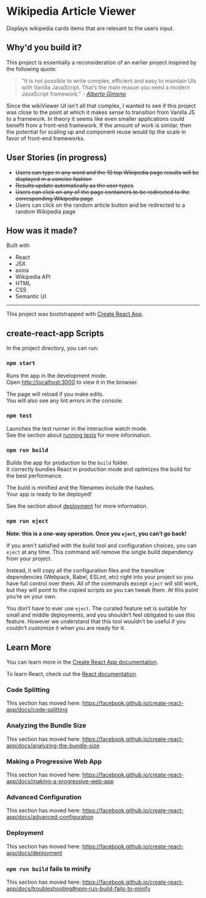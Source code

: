 # Wikipedia Article Viewer

Displays wikipedia cards items that are relevant to the users input.

## Why'd you build it?
This project is essentially a reconsideration of an earlier project inspired by the following quote: 
> "It is not possible to write complex, efficient and easy to maintain UIs with Vanilla JavaScript. That’s the main reason you need a modern JavaScript framework." - *[Alberto Gimeno](https://medium.com/dailyjs/the-deepest-reason-why-modern-javascript-frameworks-exist-933b86ebc445)*

Since the wikiViewer UI isn't all that complex, I wanted to see if this project was close to the point at which it makes sense to transition from Vanilla JS to a framework. In theory it seems like even smaller applications could benefit from a front-end framework. If the amount of work is similar, then the potential for scaling up and component reuse would tip the scale in favor of front-end frameworks.

## User Stories (in progress)
* ~~Users can type in any word and the 10 top Wikipedia page results will be displayed in a concise fashion~~
* ~~Results update automatically as the user types~~
* ~~Users can click on any of the page containers to be redirected to the corresponding Wikipedia page~~
* Users can click on the random article button and be redirected to a random Wikipedia page

## How was it made?
Built with 
* React
* JSX
* axios
* Wikipedia API
* HTML
* CSS
* Semantic UI


***  

This project was bootstrapped with [Create React App](https://github.com/facebook/create-react-app).

## create-react-app Scripts

In the project directory, you can run:

### `npm start`

Runs the app in the development mode.<br>
Open [http://localhost:3000](http://localhost:3000) to view it in the browser.

The page will reload if you make edits.<br>
You will also see any lint errors in the console.

### `npm test`

Launches the test runner in the interactive watch mode.<br>
See the section about [running tests](https://facebook.github.io/create-react-app/docs/running-tests) for more information.

### `npm run build`

Builds the app for production to the `build` folder.<br>
It correctly bundles React in production mode and optimizes the build for the best performance.

The build is minified and the filenames include the hashes.<br>
Your app is ready to be deployed!

See the section about [deployment](https://facebook.github.io/create-react-app/docs/deployment) for more information.

### `npm run eject`

**Note: this is a one-way operation. Once you `eject`, you can’t go back!**

If you aren’t satisfied with the build tool and configuration choices, you can `eject` at any time. This command will remove the single build dependency from your project.

Instead, it will copy all the configuration files and the transitive dependencies (Webpack, Babel, ESLint, etc) right into your project so you have full control over them. All of the commands except `eject` will still work, but they will point to the copied scripts so you can tweak them. At this point you’re on your own.

You don’t have to ever use `eject`. The curated feature set is suitable for small and middle deployments, and you shouldn’t feel obligated to use this feature. However we understand that this tool wouldn’t be useful if you couldn’t customize it when you are ready for it.

## Learn More

You can learn more in the [Create React App documentation](https://facebook.github.io/create-react-app/docs/getting-started).

To learn React, check out the [React documentation](https://reactjs.org/).

### Code Splitting

This section has moved here: https://facebook.github.io/create-react-app/docs/code-splitting

### Analyzing the Bundle Size

This section has moved here: https://facebook.github.io/create-react-app/docs/analyzing-the-bundle-size

### Making a Progressive Web App

This section has moved here: https://facebook.github.io/create-react-app/docs/making-a-progressive-web-app

### Advanced Configuration

This section has moved here: https://facebook.github.io/create-react-app/docs/advanced-configuration

### Deployment

This section has moved here: https://facebook.github.io/create-react-app/docs/deployment

### `npm run build` fails to minify

This section has moved here: https://facebook.github.io/create-react-app/docs/troubleshooting#npm-run-build-fails-to-minify
